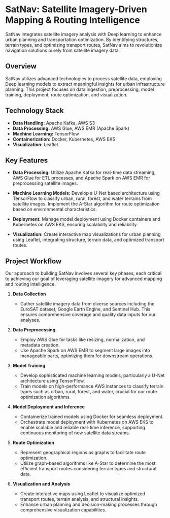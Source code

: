 # SatNav: Satellite Imagery-Driven Mapping & Routing Intelligence

SatNav integrates satellite imagery analysis with Deep learning to enhance urban planning and transportation optimization. By identifying structures, terrain types, and optimizing transport routes, SatNav aims to revolutionize navigation solutions purely from satellite imagery data.

## Overview

SatNav utilizes advanced technologies to process satellite data, employing Deep learning models to extract meaningful insights for urban infrastructure planning. This project focuses on data ingestion, preprocessing, model training, deployment, route optimization, and visualization.

## Technology Stack

- **Data Handling:** Apache Kafka, AWS S3
- **Data Processing:** AWS Glue, AWS EMR (Apache Spark)
- **Machine Learning:** TensorFlow
- **Containerization:** Docker, Kubernetes, AWS EKS
- **Visualization:** Leaflet

## Key Features

- **Data Processing:** Utilize Apache Kafka for real-time data streaming, AWS Glue for ETL processes, and Apache Spark on AWS EMR for preprocessing satellite images.
  
- **Machine Learning Models:** Develop a U-Net based architecture using TensorFlow to classify urban, rural, forest, and water terrains from satellite images. Implement the A-Star algorithm for route optimization based on environmental characteristics.

- **Deployment:** Manage model deployment using Docker containers and Kubernetes on AWS EKS, ensuring scalability and reliability.

- **Visualization:** Create interactive map visualizations for urban planning using Leaflet, integrating structure, terrain data, and optimized transport routes.

## Project Workflow

Our approach to building SatNav involves several key phases, each critical to achieving our goal of leveraging satellite imagery for advanced mapping and routing intelligence.

1. **Data Collection**
   - Gather satellite imagery data from diverse sources including the EuroSAT dataset, Google Earth Engine, and Sentinel Hub. This ensures comprehensive coverage and quality data inputs for our analyses.

2. **Data Preprocessing**
   - Employ AWS Glue for tasks like resizing, normalization, and metadata creation.
   - Use Apache Spark on AWS EMR to segment large images into manageable parts, optimizing them for downstream operations.

3. **Model Training**
   - Develop sophisticated machine learning models, particularly a U-Net architecture using TensorFlow.
   - Train models on high-performance AWS instances to classify terrain types such as urban, rural, forest, and water, crucial for our route optimization algorithms.

4. **Model Deployment and Inference**
   - Containerize trained models using Docker for seamless deployment.
   - Orchestrate model deployment with Kubernetes on AWS EKS to enable scalable and reliable real-time inference, supporting continuous monitoring of new satellite data streams.

5. **Route Optimization**
   - Represent geographical regions as graphs to facilitate route optimization.
   - Utilize graph-based algorithms like A-Star to determine the most efficient transport routes considering terrain types and structural data.

6. **Visualization and Analysis**
   - Create interactive maps using Leaflet to visualize optimized transport routes, terrain analysis, and structural insights.
   - Enhance urban planning and decision-making processes through comprehensive visualization capabilities.
